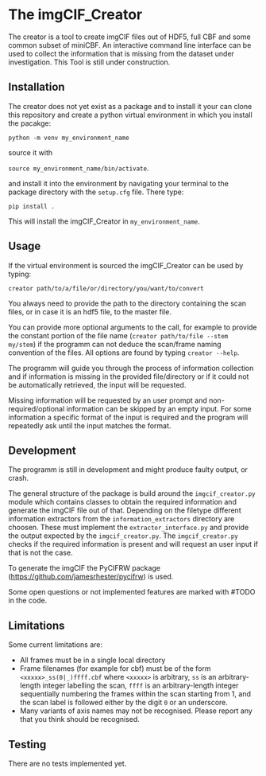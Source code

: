 # The imgCIF_Creator

The creator is a tool to create imgCIF files out of HDF5, full CBF and some common
subset of miniCBF. An interactive command line interface can be used to
collect the information that is missing from the dataset under investigation. This
Tool is still under construction.

## Installation

The creator does not yet exist as a package and to install it your can clone this repository
and create a python virtual environment in which you install the pacakge:

`python -m venv my_environment_name`

source it with

`source my_environment_name/bin/activate`.

and install it into the environment by navigating your terminal to the package
directory with the `setup.cfg` file. There type:

`pip install .`

This will install the imgCIF_Creator in `my_environment_name`.

## Usage

If the virtual environment is sourced the imgCIF_Creator can be used by typing:

`creator path/to/a/file/or/directory/you/want/to/convert`

You always need to provide the path to the directory containing the scan files, or
in case it is an hdf5 file, to the master file.

You can provide more optional arguments to the call, for example to provide the
constant portion of the file name (`creator path/to/file --stem my/stem`) if the
programm can not deduce the scan/frame naming convention of the files. All options
are found by typing `creator --help`.

The programm will guide you through the process of information collection and if
information is missing in the provided file/directory or if it could not be automatically
retrieved, the input will be requested.

Missing information will be requested by an user prompt and non-required/optional
information can be skipped by an empty input. For some information a specific format
of the input is required and the program will repeatedly ask until the input matches
the format.

## Development

The programm is still in development and might produce faulty output, or crash.

The general structure of the package is build around the `imgcif_creator.py` module
which contains classes to obtain the required information and generate the imgCIF
file out of that. Depending on the filetype different information extractors
from the `information_extractors` directory are choosen. These must implement the
`extractor_interface.py` and provide the output expected by the `imgcif_creator.py`.
The `imgcif_creator.py` checks if the required information is present and will request
an user input if that is not the case.

To generate the imgCIF the PyCIFRW package (https://github.com/jamesrhester/pycifrw)
is used.

Some open questions or not implemented features are marked with #TODO in the code.

## Limitations

Some current limitations are:

- All frames must be in a single local directory
- Frame filenames (for example for cbf) must be of the form `<xxxxx>_ss(0|_)ffff.cbf`
where `<xxxxx>` is arbitrary, `ss` is an arbitrary-length integer
labelling the scan, `ffff` is an arbitrary-length integer
sequentially numbering the frames within the scan starting from
1, and the scan label is followed either by the digit `0` or
an underscore.
- Many variants of axis names may not be recognised. Please
report any that you think should be recognised.

## Testing

There are no tests implemented yet.
